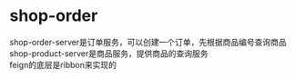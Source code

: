 # shop-order



shop-order-server是订单服务，可以创建一个订单，先根据商品编号查询商品
shop-product-server是商品服务，提供商品的查询服务                                                          
feign的底层是ribbon来实现的